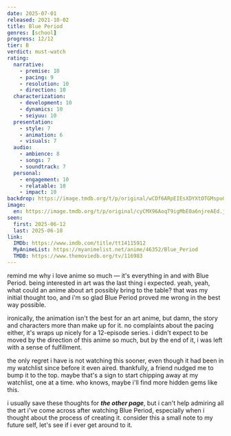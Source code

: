 ```yaml
---
date: 2025-07-01
released: 2021-10-02
title: Blue Period
genres: [school]
progress: 12/12
tier: B
verdict: must-watch
rating:
  narrative:
    - premise: 10
    - pacing: 9
    - resolution: 10
    - direction: 10
  characterization:
    - development: 10
    - dynamics: 10
    - seiyuu: 10
  presentation:
    - style: 7
    - animation: 6
    - visuals: 7
  audio:
    - ambience: 8
    - songs: 7
    - soundtrack: 7
  personal:
    - engagement: 10
    - relatable: 10
    - impact: 10
backdrop: https://image.tmdb.org/t/p/original/wCDf6ARpEIEsXDYXtOTGMspuGtq.jpg
image:
  en: https://image.tmdb.org/t/p/original/cyCMX96AoqT9igMbE0a6njreAEd.jpg
seen:
  first: 2025-06-12
  last: 2025-06-18
link:
  IMDb: https://www.imdb.com/title/tt14115912
  MyAnimeList: https://myanimelist.net/anime/46352/Blue_Period
  TMDB: https://www.themoviedb.org/tv/116983
---
```


remind me why i love anime so much — it's everything in and with Blue Period. being interested in art was the last thing i expected. yeah, yeah, what could an anime about art possibly bring to the table? that was my initial thought too, and i'm so glad Blue Period proved me wrong in the best way possible.

ironically, the animation isn't the best for an art anime, but damn, the story and characters more than make up for it. no complaints about the pacing either, it's wraps up nicely for a 12-episode series. i didn't expect to be moved by the direction of this anime so much, but by the end of it, i was left with a sense of fulfillment.

the only regret i have is not watching this sooner, even though it had been in my watchlist since before it even aired. thankfully, a friend nudged me to bump it to the top. maybe that's a sign to start chipping away at my watchlist, one at a time. who knows, maybe i'll find more hidden gems like this.

i usually save these thoughts for ***the other page***, but i can't help admiring all the art i've come across after watching Blue Period, especially when i thought about the process of creating it. consider this a small note to my future self, let's see if i ever get around to it.
